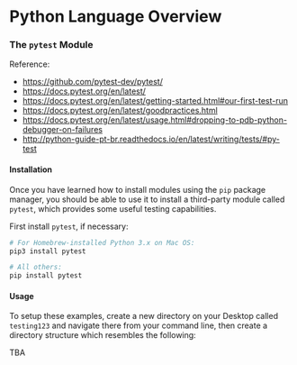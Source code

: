 # Python Language Overview

### The `pytest` Module

Reference:

  + https://github.com/pytest-dev/pytest/
  + https://docs.pytest.org/en/latest/
  + https://docs.pytest.org/en/latest/getting-started.html#our-first-test-run
  + https://docs.pytest.org/en/latest/goodpractices.html
  + https://docs.pytest.org/en/latest/usage.html#dropping-to-pdb-python-debugger-on-failures
  + http://python-guide-pt-br.readthedocs.io/en/latest/writing/tests/#py-test


#### Installation

Once you have learned how to install modules using the `pip` package manager, you should be able to use it to install a third-party module called `pytest`, which provides some useful testing capabilities.

First install `pytest`, if necessary:

```` sh
# For Homebrew-installed Python 3.x on Mac OS:
pip3 install pytest

# All others:
pip install pytest
````

#### Usage

To setup these examples, create a new directory on your Desktop called `testing123` and navigate there from your command line, then create a directory structure which resembles the following:

TBA
